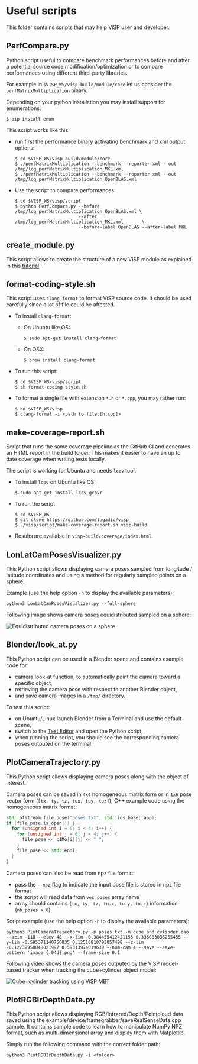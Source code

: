 # Useful scripts

This folder contains scripts that may help ViSP user and developer.

## PerfCompare.py

Python script useful to compare benchmark performances before and after a potential source code modification/optimization or to compare performances using different third-party libraries.

For example in `$VISP_WS/visp-build/module/core` let us consider the `perfMatrixMultiplication` binary.

Depending on your python installation you may install support for enumerations:

```console
$ pip install enum
```

This script works like this:

- run first the performance binary activating benchmark and xml output options:

    ```console
    $ cd $VISP_WS/visp-build/module/core
    $ ./perfMatrixMultiplication --benchmark --reporter xml --out /tmp/log_perfMatrixMultiplication_MKL.xml
    $ ./perfMatrixMultiplication --benchmark --reporter xml --out /tmp/log_perfMatrixMultiplication_OpenBLAS.xml
    ```

- Use the script to compare performances:

    ```console
    $ cd $VISP_WS/visp/script
    $ python PerfCompare.py --before /tmp/log_perfMatrixMultiplication_OpenBLAS.xml \
                            --after /tmp/log_perfMatrixMultiplication_MKL.xml       \
                            --before-label OpenBLAS --after-label MKL
    ```

## create_module.py

This script allows to create the structure of a new ViSP module as explained in this [tutorial](https://visp-doc.inria.fr/doxygen/visp-daily/tutorial-contrib-module.html).

## format-coding-style.sh

This script uses `clang-format` to format ViSP source code. It should be used carefully since a lot of file could be affected.

- To install `clang-format`:

    - On Ubuntu like OS:

        ```console
        $ sudo apt-get install clang-format
        ```
    - On OSX:

        ```console
        $ brew install clang-format
        ```

- To run this script:

    ```console
    $ cd $VISP_WS/visp/script
    $ sh format-coding-style.sh
    ```

- To format a single file with extension `*.h` or `*.cpp`, you may rather run:

    ```console
    $ cd $VISP_WS/visp
    $ clang-format -i <path to file.[h,cpp]>
    ```

## make-coverage-report.sh

Script that runs the same coverage pipeline as the GitHub CI and generates an HTML report in the build folder. This makes it easier to have an up to date coverage when writing tests locally.

The script is working for Ubuntu and needs `lcov` tool.

- To install `lcov` on Ubuntu like OS:

  ```console
  $ sudo apt-get install lcov gcovr
  ```

- To run the script

  ```console
  $ cd $VISP_WS
  $ git clone https://github.com/lagadic/visp
  $ ./visp/script/make-coverage-report.sh visp-build
  ```

- Results are available in `visp-build/coverage/index.html`.

## LonLatCamPosesVisualizer.py

This Python script allows displaying camera poses sampled from longitude / latitude coordinates and using a method for regularly sampled points on a sphere.

Example (use the help option `-h` to display the available parameters):

```console
python3 LonLatCamPosesVisualizer.py --full-sphere
```

Following image shows camera poses equidistributed sampled on a sphere:

![Equidistributed camera poses on a sphere](../doc/image/cpp/vpMath_regular_points_on_sphere.png)

## Blender/look_at.py

This Python script can be used in a Blender scene and contains example code for:

- camera look-at function, to automatically point the camera toward a specific object,
- retrieving the camera pose with respect to another Blender object,
- and save camera images in a `/tmp/` directory.

To test this script:

- on Ubuntu/Linux launch Blender from a Terminal and use the default scene,
- switch to the [Text Editor](https://docs.blender.org/manual/en/dev/editors/text_editor.html) and open the Python script,
- when running the script, you should see the corresponding camera poses outputed on the terminal.

## PlotCameraTrajectory.py

This Python script allows displaying camera poses along with the object of interest.

Camera poses can be saved in `4x4` homogeneous matrix form or in `1x6` pose vector form (`[tx, ty, tz, tux, tuy, tuz]`), C++ example code using the homogeneous matrix format:

```cpp
std::ofstream file_pose("poses.txt", std::ios_base::app);
if (file_pose.is_open()) {
  for (unsigned int i = 0; i < 4; i++) {
    for (unsigned int j = 0; j < 4; j++) {
      file_pose << c1Mo[i][j] << " ";
    }
    file_pose << std::endl;
  }
}
```

Camera poses can also be read from npz file format:
- pass the `--npz` flag to indicate the input pose file is stored in npz file format
- the script will read data from `vec_poses` array name
- array should contains `{tx, ty, tz, tu.x, tu.y, tu.z}` information (`nb_poses x 6`)

Script example (use the help option `-h` to display the available parameters):

```console
python3 PlotCameraTrajectory.py -p poses.txt -m cube_and_cylinder.cao --azim -118 --elev 48 --x-lim -0.384455412421155 0.336083836255455 --y-lim -0.595371140756035 0.12516810792057498 --z-lim -0.12739950848021997 0.59313974019639 --num-cam 4 --save --save-pattern 'image_{:04d}.png' --frame-size 0.1
```

Following video shows the camera poses outputed by the ViSP model-based tracker when tracking the cube+cylinder object model:

[![Cube+cylinder tracking using ViSP MBT](https://user-images.githubusercontent.com/8035162/180662930-605b2c42-bbb5-4bd6-9fe6-b2a1af3a04e7.png)](https://user-images.githubusercontent.com/8035162/180662750-02fccaff-74bd-411c-8258-06910edc6fde.mp4 "Cube+cylinder tracking using ViSP MBT")

## PlotRGBIrDepthData.py

This Python script allows displaying RGB/Infrared/Depth/Pointcloud data saved using the example/device/framegrabber/saveRealSenseData.cpp sample.
It contains sample code to learn how to manipulate NumPy NPZ format, such as multi-dimensional array and display them with Matplotlib.

Simply run the following command with the correct folder path:


```console
python3 PlotRGBIrDepthData.py -i <folder>
```
